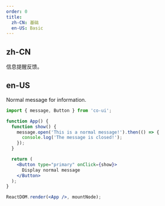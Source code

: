 ```yaml
---
order: 0
title:
  zh-CN: 基础
  en-US: Basic
---
```


## zh-CN

信息提醒反馈。

## en-US

Normal message for information.

```jsx
import { message, Button } from 'co-ui';

function App() {
  function show() {
    message.open('This is a normal message!').then(() => {
      console.log('The message is closed!');
    });
  }

  return (
    <Button type="primary" onClick={show}>
      Display normal message
    </Button>
  ); 
}

ReactDOM.render(<App />, mountNode);
```
